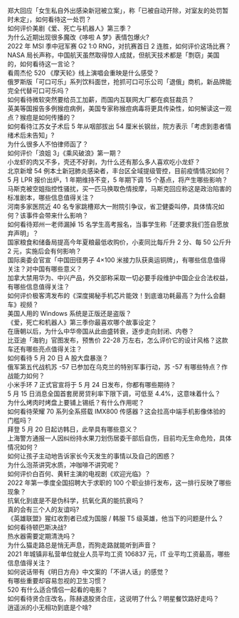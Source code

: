 郑大回应「女生私自外出感染新冠被立案」，称「已被自动开除，对室友的处罚暂时未定」，如何看待这一处罚？  
如何评价美剧《爱、死亡与机器人》第三季？  
为什么近期出现很多魔改《哆啦 A 梦》表情包爆火?  
2022 年 MSI 季中冠军赛 G2 1:0 RNG，对抗赛首日 2 连胜，如何评价这场比赛？  
NASA 局长声称，中国航天虽然取得惊人成就，但航天技术都是「剽窃」美国的，如何看待这一言论？  
看周杰伦 520 《摩天轮》线上演唱会重映是什么感受？  
俄罗斯版「可口可乐」系列饮料面世，抢抓可口可乐公司「退俄」商机，新品牌能完全代替可口可乐吗？  
如何看待微软突然要给员工加薪，而国内互联网大厂都在疯狂裁员？  
英美等国报告多例猴痘病例，美国专家称猴痘病毒将更具传染性，如何解读这一观点？猴痘是如何传播的？  
如何看待江苏女子术后 5 年从咽部拔出 54 厘米长钢丝，院方表示「考虑到患者情绪术后未告知」?  
为什么很多人不怕律师函了？  
如何评价「浪姐 3」《乘风破浪》第一期？  
小龙虾的肉又不多，壳还不好剥，为什么还有那么多人喜欢吃小龙虾？  
北京新增 54 例本土新冠肺炎感染者，丰台区全域提级管控，目前疫情情况如何？  
5 月 LPR 报价出炉，1 年期维持不变，5 年期下调 15 个基点，将产生哪些影响？  
马斯克被空姐指控性骚扰，买一匹马换取色情按摩，马斯克回应称这是政治陷害的标准剧本，哪些信息值得关注？  
河南多家医院近 40 名专家跳槽郑大一附院引争议，省卫健委叫停，具体情况如何？该事件会带来什么影响？  
如何看待郑州一老师漏掉 15 名学生高考报名，当事学生称「还要求我们签自愿放弃声明」？  
国家粮食和储备局提高今年夏粮最低收购价，小麦同比每斤升 2 分、每 50 公斤升 2 元，实施后会有何影响？  
国际奥委会官宣「中国田径男子 4×100 米接力队获奥运铜牌」，有哪些信息值得关注？对中国有哪些意义？  
加拿大禁用华为、中兴产品，外交部称采取一切必要手段维护中国企业合法权益，有哪些信息值得关注？  
如何评价极客湾发布的《深度揭秘手机芯片能效！到底谁功耗最高？为什么会翻车》视频？  
美国人用的 Windows 系统是正版还是盗版？  
《爱，死亡和机器人》第三季你最喜欢哪个故事设定？  
在唐朝以后，为什么中华帝国从此由盛转衰，逐步走向封闭、内卷？  
比亚迪「海豹」官图发布，预售价 22-28 万左右，怎么评价它的设计风格？这款车还有哪些亮点值得关注？  
如何看待 5 月 20 日 A 股大盘暴涨？  
俄军第五代战机苏 -57 已参加在乌克兰的特别军事行动，苏 -57 有哪些特点？作战能力如何？  
小米手环 7 正式官宣将于 5 月 24 日发布，你都有哪些期待？  
5 月 15 日消息全国首套房房贷利率下限下调，可低至 4.4%，这意味着什么？  
为什么烤肉时烤盘上要铺上锡纸？有什么作用呢？  
如何看待荣耀 70 系列全系搭载 IMX800 传感器？这会拉高中端手机影像体验的门槛吗？  
拜登 5 月 20 日起访韩日，此举具有哪些意义？  
上海警方通报一人因纠纷持水果刀划伤居委干部后自伤，目前均无生命危险，具体情况如何？  
如何让孩子主动地告诉家长今天发生的事情以及自己的困惑？  
为什么泡茶讲究水质，冲咖啡不讲究呢？  
如何评价白百何、黄轩主演的电视剧《欢迎光临》？  
2022 年第一季度全国招聘大于求职的 100 个职业排行发布，这一排行反映了哪些现象？  
抗氧化到底是不是伪科学，抗氧化真的能抗衰吗？  
真的会有三个人的友谊吗?  
《英雄联盟》猩红收割者已成为国服 / 韩服 T5 级英雄，他当下的问题是什么？  
如何看待顿巴斯决战?  
热水器需要定期清洗吗？  
为什么猫走路总是悄无声息，而狗走路就能听到声音？  
2021 年城镇非私营单位就业人员平均工资 106837 元，IT 业平均工资最高，哪些信息值得关注？  
如何说话带有《明日方舟》中文案的「不讲人话」的感觉？  
有哪些重要却容易忽视的卫生习惯？  
520 有什么适合情侣一起看的电影？  
如何看待贤合庄改名，陈赫退股贤合庄，这说明了什么？明星餐饮路好走吗？  
逍遥派的小无相功到底是个啥?  
